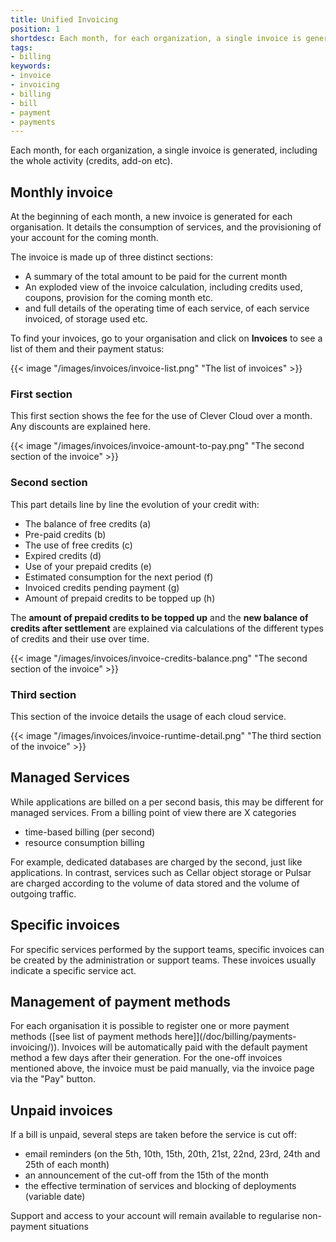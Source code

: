 ```yaml
---
title: Unified Invoicing
position: 1
shortdesc: Each month, for each organization, a single invoice is generated, including the whole activity (credits, add-on etc).
tags:
- billing
keywords:
- invoice
- invoicing
- billing
- bill
- payment
- payments
---
```


Each month, for each organization, a single invoice is generated, including the whole activity (credits, add-on etc).

## Monthly invoice

At the beginning of each month, a new invoice is generated for each organisation. It details the consumption of services, and the provisioning of your account for the coming month.

The invoice is made up of three distinct sections:

* A summary of the total amount to be paid for the current month
* An exploded view of the invoice calculation, including credits used, coupons, provision for the coming month etc.
* and full details of the operating time of each service, of each service invoiced, of storage used etc.

To find your invoices, go to your organisation and click on **Invoices** to see a list of them and their payment status:

{{< image "/images/invoices/invoice-list.png" "The list of invoices" >}}

### First section

This first section shows the fee for the use of Clever Cloud over a month. Any discounts are explained here.

{{< image "/images/invoices/invoice-amount-to-pay.png" "The second section of the invoice"  >}}

### Second section

This part details line by line the evolution of your credit with:

* The balance of free credits (a)
* Pre-paid credits (b)
* The use of free credits (c)
* Expired credits (d)
* Use of your prepaid credits (e)
* Estimated consumption for the next period (f)
* Invoiced credits pending payment (g)
* Amount of prepaid credits to be topped up (h)

The **amount of prepaid credits to be topped up** and the **new balance of credits after settlement** are explained via calculations of the different types of credits and their use over time.

{{< image "/images/invoices/invoice-credits-balance.png" "The second section of the invoice"  >}}

### Third section

This section of the invoice details the usage of each cloud service.

{{< image "/images/invoices/invoice-runtime-detail.png" "The third section of the invoice"  >}}

## Managed Services

While applications are billed on a per second basis, this may be different for managed services.
From a billing point of view there are X categories

* time-based billing (per second)
* resource consumption billing

For example, dedicated databases are charged by the second, just like applications.
In contrast, services such as Cellar object storage or Pulsar are charged according to the volume of data stored and the volume of outgoing traffic.

## Specific invoices

For specific services performed by the support teams, specific invoices can be created by the administration or support teams. These invoices usually indicate a specific service act.

## Management of payment methods

For each organisation it is possible to register one or more payment methods ([see list of payment methods here]](/doc/billing/payments-invoicing/)). Invoices will be automatically paid with the default payment method a few days after their generation. For the one-off invoices mentioned above, the invoice must be paid manually, via the invoice page via the "Pay" button.

## Unpaid invoices

If a bill is unpaid, several steps are taken before the service is cut off:

* email reminders (on the 5th, 10th, 15th, 20th, 21st, 22nd, 23rd, 24th and 25th of each month)
* an announcement of the cut-off from the 15th of the month
* the effective termination of services and blocking of deployments (variable date)

Support and access to your account will remain available to regularise non-payment situations

